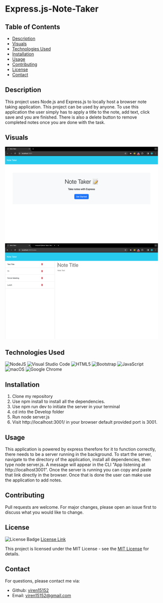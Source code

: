 # Express.js-Note-Taker

## Table of Contents

* [Description](#description)
* [Visuals](#visuals)
* [Technologies Used](#technologies-used)
* [Installation](#installation)
* [Usage](#usage)
* [Contributing](#contributing)
* [License](#license)
* [Contact](#contact)

## Description

This project uses Node.js and Express.js to locally host a browser note taking application. This project can be used by anyone. To use this application the user simply has to apply a title to the note, add text, click save and you are finished. There is also a delete button to remove completed notes once you are done with the task. 

## Visuals
![Note taker opening page](<Screenshot 2023-12-14 at 01.45.20-1.png>)
![Note taker with added notes](<Screenshot 2023-12-14 at 01.48.13.png>)

## Technologies Used

![NodeJS](https://img.shields.io/badge/node.js-6DA55F?style=for-the-badge&logo=node.js&logoColor=white)
![Visual Studio Code](https://img.shields.io/badge/Visual%20Studio%20Code-0078d7.svg?style=for-the-badge&logo=visual-studio-code&logoColor=white)
![HTML5](https://img.shields.io/badge/HTML5-E34F26?style=for-the-badge&logo=html5&logoColor=white)
![Bootstrap](https://img.shields.io/badge/bootstrap-%238511FA.svg?style=for-the-badge&logo=bootstrap&logoColor=white)
![JavaScript](https://img.shields.io/badge/javascript-%23323330.svg?style=for-the-badge&logo=javascript&logoColor=%23F7DF1E)
![macOS](https://img.shields.io/badge/mac%20os-000000?style=for-the-badge&logo=macos&logoColor=F0F0F0)
![Google Chrome](https://img.shields.io/badge/Google%20Chrome-4285F4?style=for-the-badge&logo=GoogleChrome&logoColor=white)

## Installation

1. Clone my repository 
2. Use npm install to install all the dependencies. 
3. Use npm run dev to initiate the server in your terminal
4. cd into the Develop folder 
5. Run node server.js
6. Visit http://localhost:3001/ in your browser default provided port is 3001. 

## Usage
This application is powered by express therefore for it to function correctly, there needs to be a server running in the background. To start the server, navigate to the directory of the application, install all dependencies, then type node server.js. A message will appear in the CLI "App listening at http://localhost3001". Once the server is running you can copy and paste that link directly in the browser. Once that is done the user can make use the application to add notes. 


## Contributing

Pull requests are welcome. For major changes, please open an issue first
to discuss what you would like to change.


## License

![License Badge](https://img.shields.io/badge/License-MIT-yellow.svg)
[License Link](https://opensource.org/licenses/MIT)

This project is licensed under the MIT License - see the [MIT License](https://opensource.org/licenses/MIT) for details.

## Contact


  For questions, please contact me via:
  - Github: [viren15152](https://github.com/viren15152)
  - Email: viren15152@gmail.com